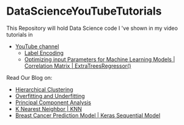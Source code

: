 # DataScienceYouTubeTutorials
This Repository will hold Data Science code I 've shown in my video tutorials in 
 - [YouTube channel](https://www.youtube.com/channel/UCaHIYtEh4EmVIGwca0pnfYg)
   - [Label Encoding](https://youtu.be/kW1Sm8S1Jf0)
   - [Optimizing input Parameters for Machine Learning Models | Correlation Matrix | ExtraTreesRegressor()](https://youtu.be/dtK7XNn9x9c)

Read Our Blog on: 
  - [Hierarchical Clustering](https://csschoolonline.xyz/hierarchical-clustering-python-implementation/)
  - [Overfitting and Underfitting](https://csschoolonline.xyz/overfitting-and-underfitting-dataset-high-variance-and-high-bias/)
  - [Principal Component Analysis](https://csschoolonline.xyz/principal-component-analysis-pca-2d-graph-scatter-plot-with-legends/)
  - [K Nearest Neighbor | KNN ](https://csschoolonline.xyz/k-nearest-neighbor-knn-sklearn-kneighborsclassifier/)
  - [Breast Cancer Prediction Model | Keras Sequential Model](https://csschoolonline.xyz/breast-cancer-prediction-model-keras-sequential-model/)
